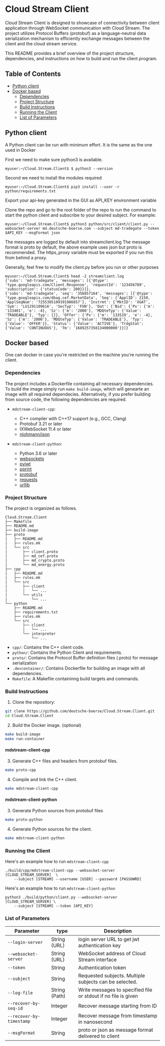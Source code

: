 # Cloud Stream Client
Cloud Stream Client is designed to showcase of connectivity between
client application through WebSocket communication with Cloud Stream.
The project utilizes Protocol Buffers (protobuf) as a 
language-neutral data serialization mechanism to efficiently exchange 
messages between the client and the cloud stream service. 

This README provides a brief overview of the project structure, dependencies,
and instructions on how to build and run the client program.

## Table of Contents
* [Python client](#python-client)
* [Docker based](#docker-based)
  * [Dependencies](#dependencies)
  * [Project Structure](#project-structure)
  * [Build Instructions](#build-instructions)
  * [Running the Client](#running-the-client)
  * [List of Parameters](#list-of-parameters)

## Python client
A Python client can be run with minimum effort. It is the same as the one used in Docker 

First we need to make sure python3 is available.

```myuser:~/Cloud.Stream.Client$ $ python3 --version```

Second we need to install the modules required

```myuser:~/Cloud.Stream.Client$ pip3 install --user -r python/requirements.txt```

Export your api-key generated in the GUI as API_KEY environment variable

Clone the repo and go to the root folder of the repo to run the command to start the python client and subscribe to your desired subject.
For example:

```myuser:~/Cloud.Stream.Client$ python3 python/src/client/client.py --websocket-server md.deutsche-boerse.com --subject md-tradegate --token $API_KEY --msgFormat json```

The messages are logged by default into streamclient.log
The message format is proto by default, the above example uses json but proto is recommended.
The https_proxy variable must be exported if you run this from behind a proxy.

Generally, feel free to modify the client.py before you run or other purposes
```
myuser:~/Cloud.Stream.Client$ head -2 streamclient.log
{'subs': 'md-tradegate', 'messages': [{'@type': 'type.googleapis.com/Client.Response', 'requestId': '123456789', 'subscription': {'statusCode': 200}}]},
{'subs': 'md-tradegate', 'seq': '356857164', 'messages': [{'@type': 'type.googleapis.com/dbag.cef.MarketData', 'Seq': {'ApplID': 2150, 'ApplSeqNum': '7255305109391986657'}, 'Instrmt': {'MktID': 'XGAT', 'Sym': 'LU1291109616', 'SecTyp': 'FUN'}, 'Dat': {'Bid': {'Px': {'m': '133401', 'e': -4}, 'Sz': {'m': '2000'}, 'MDQteTyp': {'Value': 'TRADEABLE'}, 'Typ': {}}, 'Offer': {'Px': {'m': '133519', 'e': -4}, 'Sz': {'m': '2000'}, 'MDQteTyp': {'Value': 'TRADEABLE'}, 'Typ': {'Value': 'OFFER'}}, 'Status': {'Value': 'ACTIVE'}, 'TrdgStat': {'Value': 'CONTINUOUS'}, 'Tm': '1689257358134000000'}}]}
```


## Docker based
One can docker in case you're restricted on the machine you're running the client.

### Dependencies
The project includes a Dockerfile containing all necessary dependencies.
To build the image simply run `make build-image`, which will genearte an 
image with all required dependecies. Alternatively, if you prefer building 
from source code, the following dependencies are required. 
* `mdstream-client-cpp`:
    - C++ compiler with C++17 support (e.g., GCC, Clang)
    - Protobuf 3.21 or later
    - IXWebSocket 11.4 or later
    - [nlohmann/json](https://github.com/nlohmann/json)

* `mdstream-client-python`:
    - Python 3.6 or later
    - [websockets](https://github.com/aaugustin/websockets)
    - [pyjwt](https://github.com/jpadilla/pyjwt)
    - [pprint](https://docs.python.org/3/library/pprint.html)
    - [protobuf](https://pypi.org/project/protobuf/)
    - [requests](https://github.com/psf/requests)
    - [urllib](https://docs.python.org/3/library/urllib.html)

### Project Structure
The project is organized as follows.
```
Cloud.Stream.Client
├── Makefile
├── README.md
├── build-image
├── proto
|   ├── README.md
|   ├── rules.mk
|   └── src
|       ├── client.proto
|       ├── md_cef.proto
|       ├── md_crypto.proto
|       └── md_energy.proto
├── cpp
|   ├── README.md
|   ├── rules.mk
|   └── src
|       ├── client
|       |   └── ...
|       └── utils
|           └── ...
└── python
    ├── README.md
    ├── requirements.txt
    ├── rules.mk
    └── src
        ├── client
        |   └── ...
        └── interpreter
            └── ...
```

* `cpp/`: Contains the C++ client code.
* `python/`: Contains the Python Client and requirements.
* `proto/`: Contains the Protocol Buffer definition files (.proto) for message serialization
* `.devcontainer/`: Contains Dockerfile for building an image with all dependencies.
* `Makefile`: A Makefile containinng build targets and commands.

### Build Instructions
1. Clone the repository:
```bash
git clone https://github.com/deutsche-boerse/Cloud.Stream.Client.git
cd Cloud.Stream.Client
```

2. Build the Docker image. (optional)
```bash
make build-image
make run-container
```

#### mdstream-client-cpp
3. Generate C++ files and headers from protobuf files.
```bash
make proto-cpp
```

4. Compile and link the C++ client.
```bash
make mdstream-client-cpp
```

#### mdstream-client-python
3. Generate Python sources from protobuf files
```bash
make proto-python
```

4. Generate Python sources for the client.
```bash
make mdstream-client-python
```


### Running the Client
Here's an example how to run `mdstream-client-cpp`
```
./build/cpp/mdstream-client-cpp --websocket-server [CLOUD_STREAM_SERVER]  \
    --subject [STREAM] --username [USER] --password [PASSOWRD] 
```

Here's an example how to run `mdstream-client-python`
```
python3 ./build/python/client.py --websocket-server [CLOUD_STREAM_SERVER] \   
    --subject [STREAM] --token [API_KEY]
```

### List of Parameters
| Parameter                | type          | Description                                            |
| ------------------------ | ------------- | ------------------------------------------------------ |
| `--login-server`         | String (URL)  | login server URL to get jwt authentication key         |
| `--websocket-server`     | String (URL)  | WebSocket address of Cloud Stream interface            |
| `--token`                | String        | Authentication token                                   |
| `--subject`              | String        | Requested subjects. Multiple subjects can be selected. |
| `--log-file`             | String (Path) | Write messages to specified file or stdout if no file is given |
| `--recover-by-seq-id`    | Integer       | Recover message starting from ID                       |
| `--recover-by-timestamp` | Integer       | Recover message from timestamp in nanosecond           |
| `--msgFormat`            | String        | proto or json as message format delivered to client    |
